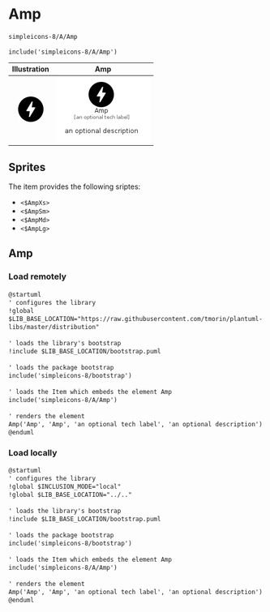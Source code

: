# Amp


```text
simpleicons-8/A/Amp
```

```text
include('simpleicons-8/A/Amp')
```



| Illustration | Amp |
| :---: | :---: |
| ![illustration for Illustration](../../simpleicons-8/A/Amp.png) | ![illustration for Amp](../../simpleicons-8/A/Amp.Local.png) |



## Sprites
The item provides the following sriptes:

- `<$AmpXs>`
- `<$AmpSm>`
- `<$AmpMd>`
- `<$AmpLg>`





## Amp

### Load remotely
```plantuml
@startuml
' configures the library
!global $LIB_BASE_LOCATION="https://raw.githubusercontent.com/tmorin/plantuml-libs/master/distribution"

' loads the library's bootstrap
!include $LIB_BASE_LOCATION/bootstrap.puml

' loads the package bootstrap
include('simpleicons-8/bootstrap')

' loads the Item which embeds the element Amp
include('simpleicons-8/A/Amp')

' renders the element
Amp('Amp', 'Amp', 'an optional tech label', 'an optional description')
@enduml
```

### Load locally
```plantuml
@startuml
' configures the library
!global $INCLUSION_MODE="local"
!global $LIB_BASE_LOCATION="../.."

' loads the library's bootstrap
!include $LIB_BASE_LOCATION/bootstrap.puml

' loads the package bootstrap
include('simpleicons-8/bootstrap')

' loads the Item which embeds the element Amp
include('simpleicons-8/A/Amp')

' renders the element
Amp('Amp', 'Amp', 'an optional tech label', 'an optional description')
@enduml
```

